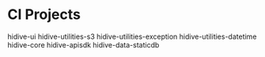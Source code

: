 # CI Projects
hidive-ui
hidive-utilities-s3
hidive-utilities-exception
hidive-utilities-datetime
hidive-core
hidive-apisdk
hidive-data-staticdb
